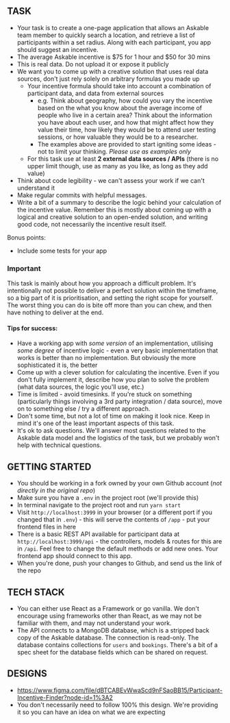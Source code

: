 ## TASK

- Your task is to create a one-page application that allows an Askable team member to quickly search a location, and retrieve a list of participants within a set radius. Along with each participant, you app should suggest an incentive.
- The average Askable incentive is $75 for 1 hour and $50 for 30 mins
- This is real data. Do not upload it or expose it publicly
- We want you to come up with a creative solution that uses real data sources, don't just rely solely on arbitrary formulas you made up
  - Your incentive formula should take into account a combination of participant data, and data from external sources
    - e.g. Think about geography, how could you vary the incentive based on the what you know about the average income of people who live in a certain area? Think about the information you have about each user, and how that might affect how they value their time, how likely they would be to attend user testing sessions, or how valuable they would be to a researcher.
    - The examples above are provided to start igniting some ideas - not to limit your thinking. _Please use as examples only_
  - For this task use at least **2 external data sources / APIs** (there is no upper limit though, use as many as you like, as long as they add value)
- Think about code legibility - we can't assess your work if we can't understand it
- Make regular commits with helpful messages.
- Write a bit of a summary to describe the logic behind your calculation of the incentive value. Remember this is mostly about coming up with a logical and creative solution to an open-ended solution, and writing good code, not necessarily the incentive result itself.

Bonus points:
- Include some tests for your app

### Important

This task is mainly about how you approach a difficult problem. It's intentionally not possible to deliver a perfect solution within the timeframe, so a big part of it is prioritisation, and setting the right scope for yourself. The worst thing you can do is bite off more than you can chew, and then have nothing to deliver at the end.

#### Tips for success:

- Have a working app with _some version_ of an implementation, utilising _some degree_ of incentive logic - even a very basic implementation that works is better than no implementation. But obviously the more sophisticated it is, the better
- Come up with a clever solution for calculating the incentive. Even if you don't fully implement it, describe how you plan to solve the problem (what data sources, the logic you'll use, etc.)
- Time is limited - avoid timesinks. If you're stuck on something (particularly things involving a 3rd party integration / data source), move on to something else / try a different approach.
- Don't some time, but not a lot of time on making it look nice. Keep in mind it's one of the least important aspects of this task.
- It's ok to ask questions. We'll answer most questions related to the Askable data model and the logistics of the task, but we probably won't help with technical questions.


## GETTING STARTED

- You should be working in a fork owned by your own Github account (*not directly in the original repo*)
- Make sure you have a `.env` in the project root (we'll provide this)
- In terminal navigate to the project root and run `yarn start`
- Visit `http://localhost:3999` in your browser (or a different port if you changed that in `.env`) - this will serve the contents of `/app` - put your frontend files in here
- There is a basic REST API available for participant data at `http://localhost:3999/api` - the controllers, models & routes for this are in `/api`. Feel free to change the default methods or add new ones. Your frontend app should connect to this app.
- When you're done, push your changes to Github, and send us the link of the repo

## TECH STACK

- You can either use React as a Framework or go vanilla. We don't encourage using frameworks other than React, as we may not be familiar with them, and may not understand your work.
- The API connects to a MongoDB database, which is a stripped back copy of the Askable database. The connection is read-only. The database contains collections for `users` and `bookings`. There's a bit of a spec sheet for the database fields which can be shared on request.


## DESIGNS

- https://www.figma.com/file/dBTCABEvWwaScd9nFSaoBB15/Participant-Incentive-Finder?node-id=1%3A2
- You don't necessarily need to follow 100% this design. We're providing it so you can have an idea on what we are expecting
